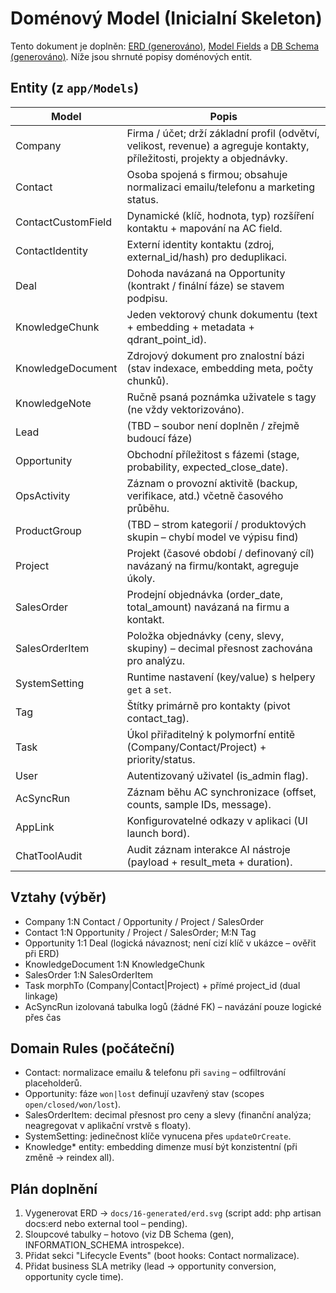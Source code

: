 # Doménový Model (Inicialní Skeleton)

 Tento dokument je doplněn: [ERD (generováno)](../16-generated/erd.md), [Model Fields](../16-generated/model-fields.md) a [DB Schema (generováno)](../16-generated/db-schema.md). Níže jsou shrnuté popisy doménových entit.

## Entity (z `app/Models`)

| Model | Popis |
|-------|-------|
| Company | Firma / účet; drží základní profil (odvětví, velikost, revenue) a agreguje kontakty, příležitosti, projekty a objednávky. |
| Contact | Osoba spojená s firmou; obsahuje normalizaci emailu/telefonu a marketing status. |
| ContactCustomField | Dynamické (klíč, hodnota, typ) rozšíření kontaktu + mapování na AC field. |
| ContactIdentity | Externí identity kontaktu (zdroj, external_id/hash) pro deduplikaci. |
| Deal | Dohoda navázaná na Opportunity (kontrakt / finální fáze) se stavem podpisu. |
| KnowledgeChunk | Jeden vektorový chunk dokumentu (text + embedding + metadata + qdrant_point_id). |
| KnowledgeDocument | Zdrojový dokument pro znalostní bázi (stav indexace, embedding meta, počty chunků). |
| KnowledgeNote | Ručně psaná poznámka uživatele s tagy (ne vždy vektorizováno). |
| Lead | (TBD – soubor není doplněn / zřejmě budoucí fáze) |
| Opportunity | Obchodní příležitost s fázemi (stage, probability, expected_close_date). |
| OpsActivity | Záznam o provozní aktivitě (backup, verifikace, atd.) včetně časového průběhu. |
| ProductGroup | (TBD – strom kategorií / produktových skupin – chybí model ve výpisu find) |
| Project | Projekt (časové období / definovaný cíl) navázaný na firmu/kontakt, agreguje úkoly. |
| SalesOrder | Prodejní objednávka (order_date, total_amount) navázaná na firmu a kontakt. |
| SalesOrderItem | Položka objednávky (ceny, slevy, skupiny) – decimal přesnost zachována pro analýzu. |
| SystemSetting | Runtime nastavení (key/value) s helpery `get` a `set`. |
| Tag | Štítky primárně pro kontakty (pivot contact_tag). |
| Task | Úkol přiřaditelný k polymorfní entitě (Company/Contact/Project) + priority/status. |
| User | Autentizovaný uživatel (is_admin flag). |
| AcSyncRun | Záznam běhu AC synchronizace (offset, counts, sample IDs, message). |
| AppLink | Konfigurovatelné odkazy v aplikaci (UI launch bord). |
| ChatToolAudit | Audit záznam interakce AI nástroje (payload + result_meta + duration). |

## Vztahy (výběr)
- Company 1:N Contact / Opportunity / Project / SalesOrder
- Contact 1:N Opportunity / Project / SalesOrder; M:N Tag
- Opportunity 1:1 Deal (logická návaznost; není cizí klíč v ukázce – ověřit při ERD)
- KnowledgeDocument 1:N KnowledgeChunk
- SalesOrder 1:N SalesOrderItem
- Task morphTo (Company|Contact|Project) + přímé project_id (dual linkage)
- AcSyncRun izolovaná tabulka logů (žádné FK) – navázání pouze logické přes čas

## Domain Rules (počáteční)
- Contact: normalizace emailu & telefonu při `saving` – odfiltrování placeholderů.
- Opportunity: fáze `won|lost` definují uzavřený stav (scopes `open/closed/won/lost`).
- SalesOrderItem: decimal přesnost pro ceny a slevy (finanční analýza; neagregovat v aplikační vrstvě s floaty).
- SystemSetting: jedinečnost klíče vynucena přes `updateOrCreate`.
- Knowledge* entity: embedding dimenze musí být konzistentní (při změně → reindex all).

## Plán doplnění
1. Vygenerovat ERD → `docs/16-generated/erd.svg` (script add: php artisan docs:erd nebo external tool – pending).
2. Sloupcové tabulky – hotovo (viz DB Schema (gen), INFORMATION_SCHEMA introspekce).
3. Přidat sekci "Lifecycle Events" (boot hooks: Contact normalizace).
4. Přidat business SLA metriky (lead → opportunity conversion, opportunity cycle time).
